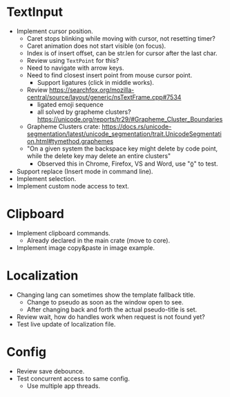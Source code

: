 # TextInput

* Implement cursor position.
    - Caret stops blinking while moving with cursor, not resetting timer?
    - Caret animation does not start visible (on focus).
    - Index is of insert offset, can be str.len for cursor after the last char.
    - Review using `TextPoint` for this?
    - Need to navigate with arrow keys.
    - Need to find closest insert point from mouse cursor point.
        - Support ligatures (click in middle works).
    - Review https://searchfox.org/mozilla-central/source/layout/generic/nsTextFrame.cpp#7534
        - ligated emoji sequence
        - all solved by grapheme clusters? https://unicode.org/reports/tr29/#Grapheme_Cluster_Boundaries
    - Grapheme Clusters crate: https://docs.rs/unicode-segmentation/latest/unicode_segmentation/trait.UnicodeSegmentation.html#tymethod.graphemes
    - "On a given system the backspace key might delete by code point, while the delete key may delete an entire clusters"
        - Observed this in Chrome, Firefox, VS and Word, use "ö̲" to test.
* Support replace (Insert mode in command line).
* Implement selection.
* Implement custom node access to text.

# Clipboard

* Implement clipboard commands.
    - Already declared in the main crate (move to core).
* Implement image copy&paste in image example.

# Localization

* Changing lang can sometimes show the template fallback title.
    - Change to pseudo as soon as the window open to see.
    - After changing back and forth the actual pseudo-title is set.
* Review wait, how do handles work when request is not found yet?
* Test live update of localization file.

# Config

* Review save debounce.
* Test concurrent access to same config.
    - Use multiple app threads.